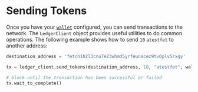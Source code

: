 # Sending Tokens

Once you have your [`wallet`](wallets-and-keys.md) configured, you can send transactions to the network. The `LedgerClient` object provides useful utilities to do common operations. The following example shows how to send `10` `atestfet` to another address:

```python
destination_address = 'fetch1h2l3cnu7e23whmd5yrfeunacez9tv0plv5rxqy'

tx = ledger_client.send_tokens(destination_address, 10, "atestfet", wallet)

# block until the transaction has been successful or failed
tx.wait_to_complete()
```